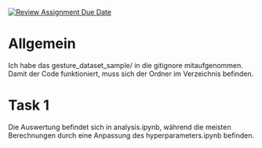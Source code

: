 [![Review Assignment Due Date](https://classroom.github.com/assets/deadline-readme-button-24ddc0f5d75046c5622901739e7c5dd533143b0c8e959d652212380cedb1ea36.svg)](https://classroom.github.com/a/GaaycKto)

# Allgemein

Ich habe das gesture_dataset_sample/ in die gitignore mitaufgenommen. Damit der Code funktioniert, muss sich der Ordner im Verzeichnis befinden.

# Task 1

Die Auswertung befindet sich in analysis.ipynb, während die meisten Berechnungen durch eine Anpassung des hyperparameters.ipynb befinden.